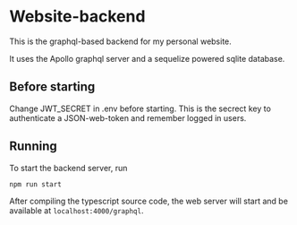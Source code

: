 # Website-backend

This is the graphql-based backend for my personal website.

It uses the Apollo graphql server and a sequelize powered sqlite database.

## Before starting

Change JWT_SECRET in .env before starting. This is the secrect key to authenticate a JSON-web-token and remember logged in users.

## Running

To start the backend server, run

```bash
npm run start
```

After compiling the typescript source code, the web server will start and be available at `localhost:4000/graphql`.
